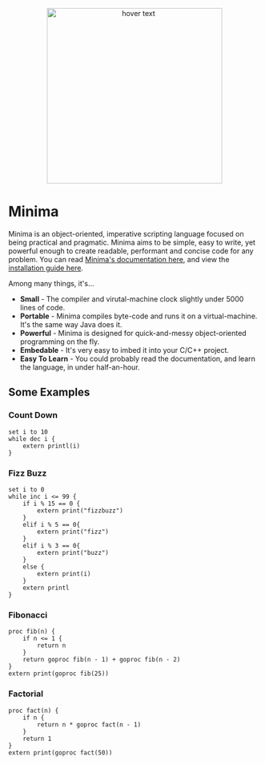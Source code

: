 <p align="center">
  <img src="https://repository-images.githubusercontent.com/371836745/8d964bac-a4d2-4e19-b8f3-2e2522bec8a1" width="350" title="hover text">
</p>

# Minima
Minima is an object-oriented, imperative scripting language focused on being practical and pragmatic. Minima aims to be simple, easy to write, yet powerful enough to create readable, performant and concise code for any problem. You can read [Minima's documentation here](https://github.com/TheRealMichaelWang/minima/wiki), and view the [installation guide here](https://github.com/TheRealMichaelWang/minima/wiki/Installation).

Among many things, it's...
* **Small** - The compiler and virutal-machine clock slightly under 5000 lines of code. 
* **Portable** - Minima compiles byte-code and runs it on a virtual-machine. It's the same way Java does it.
* **Powerful** - Minima is designed for quick-and-messy object-oriented programming on the fly. 
* **Embedable** - It's very easy to imbed it into your C/C++ project.
* **Easy To Learn** - You could probably read the documentation, and learn the language, in under half-an-hour.

## Some Examples

### Count Down 
```
set i to 10
while dec i {
	extern printl(i)
}
```

### Fizz Buzz
```
set i to 0
while inc i <= 99 {
	if i % 15 == 0 {
		extern print("fizzbuzz")
	}
	elif i % 5 == 0{
		extern print("fizz")
	}
	elif i % 3 == 0{
		extern print("buzz")
	}
	else {
		extern print(i)
	}
	extern printl
}
```

### Fibonacci
```
proc fib(n) {
	if n <= 1 {
		return n
	}
	return goproc fib(n - 1) + goproc fib(n - 2)
}
extern print(goproc fib(25))
```

### Factorial
```
proc fact(n) {
	if n {
		return n * goproc fact(n - 1)
	}
	return 1
}
extern print(goproc fact(50))
```
